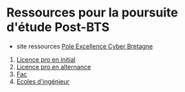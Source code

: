 # Ressources pour la poursuite d'étude Post-BTS

- site ressources [Pole Excellence Cyber Bretagne](https://www.pole-excellence-cyber.org/formations/)

1. [Licence pro en initial](./possibilités/7.1_LP_initial.md)
2. [Licence pro en alternance](./possibilités/7.2_LP_alt.md)
3. [Fac](./possibilités/7.3_fac.md)
4. [Ecoles d'ingénieur](./possibilités/7.4_Ecoles.md)